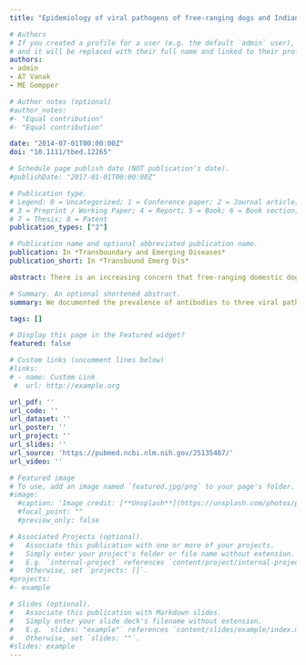 ```yaml
---
title: "Epidemiology of viral pathogens of free-ranging dogs and Indian foxes in a human-dominated landscape in central India"

# Authors
# If you created a profile for a user (e.g. the default `admin` user), write the username (folder name) here 
# and it will be replaced with their full name and linked to their profile.
authors:
- admin
- AT Vanak
- ME Gompper

# Author notes (optional)
#author_notes:
#- "Equal contribution"
#- "Equal contribution"

date: "2014-07-01T00:00:00Z"
doi: "10.1111/tbed.12265"

# Schedule page publish date (NOT publication's date).
#publishDate: "2017-01-01T00:00:00Z"

# Publication type.
# Legend: 0 = Uncategorized; 1 = Conference paper; 2 = Journal article;
# 3 = Preprint / Working Paper; 4 = Report; 5 = Book; 6 = Book section;
# 7 = Thesis; 8 = Patent
publication_types: ["2"]

# Publication name and optional abbreviated publication name.
publication: In *Transboundary and Emerging Diseases*
publication_short: In *Transbound Emerg Dis*

abstract: There is an increasing concern that free-ranging domestic dog populations may serve as reservoirs of pathogens which may be transmitted to wildlife. We documented the prevalence of antibodies to three viral pathogens, canine parvovirus (CPV), canine distemper virus (CDV) and canine adenovirus (CAV), in free-ranging dog and sympatric Indian fox populations in and around the Great Indian Bustard Wildlife Sanctuary, in Maharashtra, central India. Exposure rates in dogs were high: >88% for CPV, >72% for CDV and 71% for CAV. The prevalence of exposure to CPV, CDV and CAV in foxes was 48%, 18% and 52%, respectively. Further, a high rate of mortality was documented in foxes with serologic evidence of ongoing CDV infection. Dogs could be playing a role in the maintenance and transmission of these pathogens in the fox population, but our findings show that most dogs in the population are immune to these pathogens by virtue of earlier natural infection, and therefore, these individuals make little current or future contribution to viral maintenance. Vaccination of this cohort will neither greatly improve their collective immune status nor contribute to herd immunity. Our findings have potentially important implications for dog disease control programmes that propose using canine vaccination as a tool for conservation management of wild carnivore populations.

# Summary. An optional shortened abstract.
summary: We documented the prevalence of antibodies to three viral pathogens, canine parvovirus (CPV), canine distemper virus (CDV) and canine adenovirus (CAV), in free-ranging dog and sympatric Indian fox (*Vulpes bengalensis*) populations in and around the Great Indian Bustard Wildlife Sanctuary, in Maharashtra, central India.

tags: []

# Display this page in the Featured widget?
featured: false

# Custom links (uncomment lines below)
#links:
# - name: Custom Link
 #  url: http://example.org

url_pdf: ''
url_code: ''
url_dataset: ''
url_poster: ''
url_project: ''
url_slides: ''
url_source: 'https://pubmed.ncbi.nlm.nih.gov/25135467/'
url_video: ''

# Featured image
# To use, add an image named `featured.jpg/png` to your page's folder. 
#image:
  #caption: 'Image credit: [**Unsplash**](https://unsplash.com/photos/pLCdAaMFLTE)'
  #focal_point: ""
  #preview_only: false

# Associated Projects (optional).
#   Associate this publication with one or more of your projects.
#   Simply enter your project's folder or file name without extension.
#   E.g. `internal-project` references `content/project/internal-project/index.md`.
#   Otherwise, set `projects: []`.
#projects:
#- example

# Slides (optional).
#   Associate this publication with Markdown slides.
#   Simply enter your slide deck's filename without extension.
#   E.g. `slides: "example"` references `content/slides/example/index.md`.
#   Otherwise, set `slides: ""`.
#slides: example
---
```

